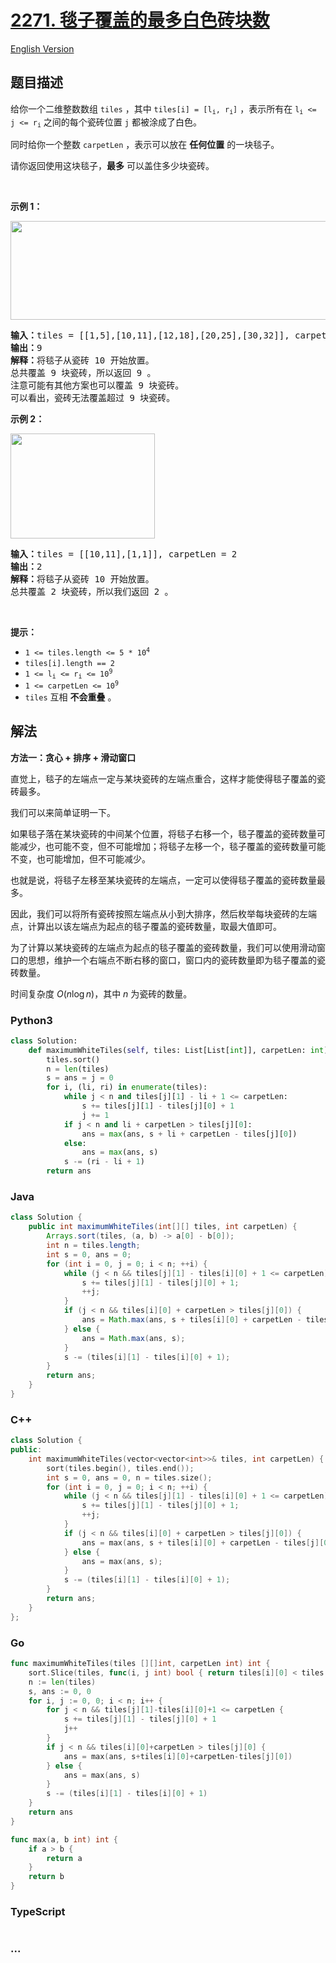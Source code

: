 # [2271. 毯子覆盖的最多白色砖块数](https://leetcode.cn/problems/maximum-white-tiles-covered-by-a-carpet)

[English Version](/solution/2200-2299/2271.Maximum%20White%20Tiles%20Covered%20by%20a%20Carpet/README_EN.md)

## 题目描述

<!-- 这里写题目描述 -->

<p>给你一个二维整数数组&nbsp;<code>tiles</code>&nbsp;，其中&nbsp;<code>tiles[i] = [l<sub>i</sub>, r<sub>i</sub>]</code>&nbsp;，表示所有在&nbsp;<code>l<sub>i</sub> &lt;= j &lt;= r<sub>i</sub></code>&nbsp;之间的每个瓷砖位置 <code>j</code>&nbsp;都被涂成了白色。</p>

<p>同时给你一个整数&nbsp;<code>carpetLen</code>&nbsp;，表示可以放在&nbsp;<strong>任何位置</strong>&nbsp;的一块毯子。</p>

<p>请你返回使用这块毯子，<strong>最多</strong>&nbsp;可以盖住多少块瓷砖。</p>

<p>&nbsp;</p>

<p><strong>示例 1：</strong></p>

<p><img alt="" src="https://fastly.jsdelivr.net/gh/doocs/leetcode@main/solution/2200-2299/2271.Maximum%20White%20Tiles%20Covered%20by%20a%20Carpet/images/example1drawio3.png" style="width: 644px; height: 158px;" /></p>

<pre>
<b>输入：</b>tiles = [[1,5],[10,11],[12,18],[20,25],[30,32]], carpetLen = 10
<b>输出：</b>9
<b>解释：</b>将毯子从瓷砖 10 开始放置。
总共覆盖 9 块瓷砖，所以返回 9 。
注意可能有其他方案也可以覆盖 9 块瓷砖。
可以看出，瓷砖无法覆盖超过 9 块瓷砖。
</pre>

<p><strong>示例 2：</strong></p>

<p><img alt="" src="https://fastly.jsdelivr.net/gh/doocs/leetcode@main/solution/2200-2299/2271.Maximum%20White%20Tiles%20Covered%20by%20a%20Carpet/images/example2drawio.png" style="width: 231px; height: 168px;" /></p>

<pre>
<strong>输入：</strong>tiles = [[10,11],[1,1]], carpetLen = 2
<b>输出：</b>2
<b>解释：</b>将毯子从瓷砖 10 开始放置。
总共覆盖 2 块瓷砖，所以我们返回 2 。
</pre>

<p>&nbsp;</p>

<p><strong>提示：</strong></p>

<ul>
	<li><code>1 &lt;= tiles.length &lt;= 5 * 10<sup>4</sup></code></li>
	<li><code>tiles[i].length == 2</code></li>
	<li><code>1 &lt;= l<sub>i</sub> &lt;= r<sub>i</sub> &lt;= 10<sup>9</sup></code></li>
	<li><code>1 &lt;= carpetLen &lt;= 10<sup>9</sup></code></li>
	<li><code>tiles</code>&nbsp;互相 <strong>不会重叠</strong>&nbsp;。</li>
</ul>

## 解法

<!-- 这里可写通用的实现逻辑 -->

**方法一：贪心 + 排序 + 滑动窗口**

直觉上，毯子的左端点一定与某块瓷砖的左端点重合，这样才能使得毯子覆盖的瓷砖最多。

我们可以来简单证明一下。

如果毯子落在某块瓷砖的中间某个位置，将毯子右移一个，毯子覆盖的瓷砖数量可能减少，也可能不变，但不可能增加；将毯子左移一个，毯子覆盖的瓷砖数量可能不变，也可能增加，但不可能减少。

也就是说，将毯子左移至某块瓷砖的左端点，一定可以使得毯子覆盖的瓷砖数量最多。

因此，我们可以将所有瓷砖按照左端点从小到大排序，然后枚举每块瓷砖的左端点，计算出以该左端点为起点的毯子覆盖的瓷砖数量，取最大值即可。

为了计算以某块瓷砖的左端点为起点的毯子覆盖的瓷砖数量，我们可以使用滑动窗口的思想，维护一个右端点不断右移的窗口，窗口内的瓷砖数量即为毯子覆盖的瓷砖数量。

时间复杂度 $O(n\log n)$，其中 $n$ 为瓷砖的数量。

<!-- tabs:start -->

### **Python3**

<!-- 这里可写当前语言的特殊实现逻辑 -->

```python
class Solution:
    def maximumWhiteTiles(self, tiles: List[List[int]], carpetLen: int) -> int:
        tiles.sort()
        n = len(tiles)
        s = ans = j = 0
        for i, (li, ri) in enumerate(tiles):
            while j < n and tiles[j][1] - li + 1 <= carpetLen:
                s += tiles[j][1] - tiles[j][0] + 1
                j += 1
            if j < n and li + carpetLen > tiles[j][0]:
                ans = max(ans, s + li + carpetLen - tiles[j][0])
            else:
                ans = max(ans, s)
            s -= (ri - li + 1)
        return ans
```

### **Java**

<!-- 这里可写当前语言的特殊实现逻辑 -->

```java
class Solution {
    public int maximumWhiteTiles(int[][] tiles, int carpetLen) {
        Arrays.sort(tiles, (a, b) -> a[0] - b[0]);
        int n = tiles.length;
        int s = 0, ans = 0;
        for (int i = 0, j = 0; i < n; ++i) {
            while (j < n && tiles[j][1] - tiles[i][0] + 1 <= carpetLen) {
                s += tiles[j][1] - tiles[j][0] + 1;
                ++j;
            }
            if (j < n && tiles[i][0] + carpetLen > tiles[j][0]) {
                ans = Math.max(ans, s + tiles[i][0] + carpetLen - tiles[j][0]);
            } else {
                ans = Math.max(ans, s);
            }
            s -= (tiles[i][1] - tiles[i][0] + 1);
        }
        return ans;
    }
}
```

### **C++**

```cpp
class Solution {
public:
    int maximumWhiteTiles(vector<vector<int>>& tiles, int carpetLen) {
        sort(tiles.begin(), tiles.end());
        int s = 0, ans = 0, n = tiles.size();
        for (int i = 0, j = 0; i < n; ++i) {
            while (j < n && tiles[j][1] - tiles[i][0] + 1 <= carpetLen) {
                s += tiles[j][1] - tiles[j][0] + 1;
                ++j;
            }
            if (j < n && tiles[i][0] + carpetLen > tiles[j][0]) {
                ans = max(ans, s + tiles[i][0] + carpetLen - tiles[j][0]);
            } else {
                ans = max(ans, s);
            }
            s -= (tiles[i][1] - tiles[i][0] + 1);
        }
        return ans;
    }
};
```

### **Go**

```go
func maximumWhiteTiles(tiles [][]int, carpetLen int) int {
	sort.Slice(tiles, func(i, j int) bool { return tiles[i][0] < tiles[j][0] })
	n := len(tiles)
	s, ans := 0, 0
	for i, j := 0, 0; i < n; i++ {
		for j < n && tiles[j][1]-tiles[i][0]+1 <= carpetLen {
			s += tiles[j][1] - tiles[j][0] + 1
			j++
		}
		if j < n && tiles[i][0]+carpetLen > tiles[j][0] {
			ans = max(ans, s+tiles[i][0]+carpetLen-tiles[j][0])
		} else {
			ans = max(ans, s)
		}
		s -= (tiles[i][1] - tiles[i][0] + 1)
	}
	return ans
}

func max(a, b int) int {
	if a > b {
		return a
	}
	return b
}
```

### **TypeScript**

```ts

```

### **...**

```

```

<!-- tabs:end -->
